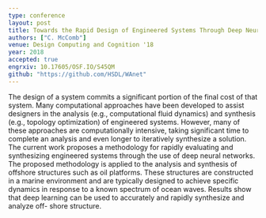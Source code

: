 ```yaml
---
type: conference
layout: post
title: Towards the Rapid Design of Engineered Systems Through Deep Neural Networks
authors: ["C. McComb"]
venue: Design Computing and Cognition '18
year: 2018
accepted: true
engrxiv: 10.17605/OSF.IO/S45QM
github: "https://github.com/HSDL/WAnet"
---
```

The design of a system commits a significant portion of the final cost of that system. Many computational approaches have been developed to assist designers in the analysis (e.g., computational fluid dynamics) and synthesis (e.g., topology optimization) of engineered systems. However, many of these approaches are computationally intensive, taking significant time to complete an analysis and even longer to iteratively synthesize a solution. The current work proposes a methodology for rapidly evaluating and synthesizing engineered systems through the use of deep neural networks. The proposed methodology is applied to the analysis and synthesis of offshore structures such as oil platforms. These structures are constructed in a marine environment and are typically designed to achieve specific dynamics in response to a known spectrum of ocean waves. Results show that deep learning can be used to accurately and rapidly synthesize and analyze off- shore structure.
